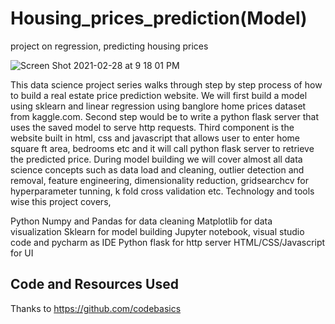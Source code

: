 # Housing_prices_prediction(Model)
project on regression, predicting housing prices

![Screen Shot 2021-02-28 at 9 18 01 PM](https://user-images.githubusercontent.com/70486397/109427628-afa5b180-7a0c-11eb-9a7c-3687d96fd938.png)

This data science project series walks through step by step process of how to build a real estate price prediction website. We will first build a model using sklearn and linear regression using banglore home prices dataset from kaggle.com. Second step would be to write a python flask server that uses the saved model to serve http requests. Third component is the website built in html, css and javascript that allows user to enter home square ft area, bedrooms etc and it will call python flask server to retrieve the predicted price. During model building we will cover almost all data science concepts such as data load and cleaning, outlier detection and removal, feature engineering, dimensionality reduction, gridsearchcv for hyperparameter tunning, k fold cross validation etc. Technology and tools wise this project covers,

Python
Numpy and Pandas for data cleaning
Matplotlib for data visualization
Sklearn for model building
Jupyter notebook, visual studio code and pycharm as IDE
Python flask for http server
HTML/CSS/Javascript for UI

## Code and Resources Used

Thanks to https://github.com/codebasics
